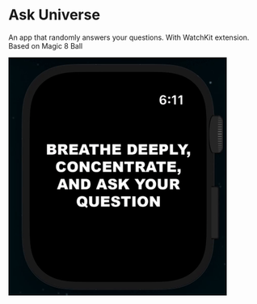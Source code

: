 # Ask Universe
An app that randomly answers your questions.
With WatchKit extension.
Based on Magic 8 Ball

![alt text](https://github.com/cdcavagnolli/askUniverse/blob/master/askUniverse.gif?raw=true)
